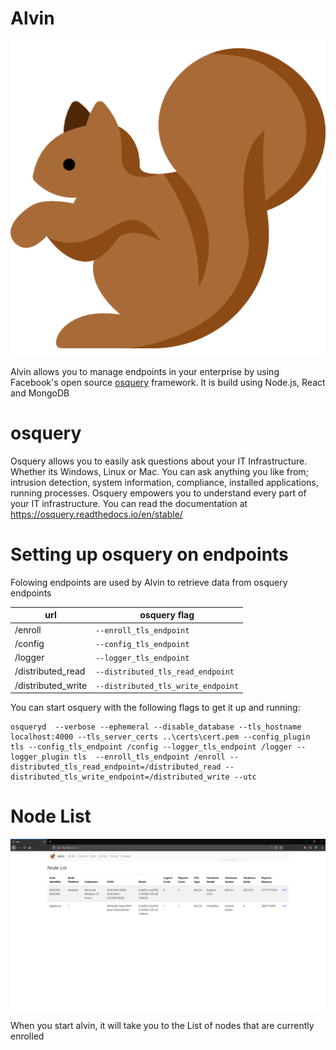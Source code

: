 # Alvin 
![Alvin](/frontend/src/logo.png)

Alvin allows you to manage endpoints in your enterprise by using Facebook's open source [osquery](https://osquery.io/) framework. It is build using Node.js, React and MongoDB 

# osquery 

Osquery allows you to easily ask questions about your IT Infrastructure. Whether its Windows, Linux or Mac. You can ask anything you like from; intrusion detection, system information, compliance, installed applications, running processes. Osquery empowers you to understand every part of your IT infrastructure. You can read the documentation at https://osquery.readthedocs.io/en/stable/

# Setting up osquery on endpoints

Folowing endpoints are used by Alvin to retrieve data from osquery endpoints

 url | osquery flag
-----|-------------------------------
 /enroll | `--enroll_tls_endpoint`
 /config | `--config_tls_endpoint`
 /logger | `--logger_tls_endpoint`
 /distributed_read | `--distributed_tls_read_endpoint`
 /distributed_write | `--distributed_tls_write_endpoint`
 
 
 You can start osquery with the following flags to get it up and running:
 ~~~
 osqueryd  --verbose --ephemeral --disable_database --tls_hostname localhost:4000 --tls_server_certs ..\certs\cert.pem --config_plugin tls --config_tls_endpoint /config --logger_tls_endpoint /logger --logger_plugin tls  --enroll_tls_endpoint /enroll --distributed_tls_read_endpoint=/distributed_read --distributed_tls_write_endpoint=/distributed_write --utc
 ~~~
 
 # Node List

 ![nodelist](/images/node_list.PNG)
 
 When you start alvin, it will take you to the List of nodes that are currently enrolled 
